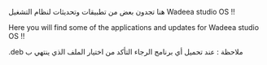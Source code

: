 هنا تجدون بعض من تطبيقات وتحديثات لنظام التشغيل Wadeea studio OS !!

Here you will find some of the applications and updates for Wadeea studio OS !!

.deb ملاحظة : عند تحميل أي برنامج الرجاء التأكد من اختيار الملف الذي ينتهي ب
